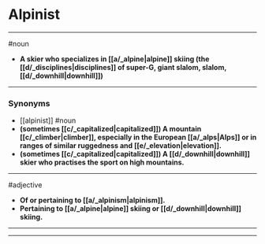 # Alpinist
---
#noun
- **A skier who specializes in [[a/_alpine|alpine]] skiing (the [[d/_disciplines|disciplines]] of super-G, giant slalom, slalom, [[d/_downhill|downhill]])**
---
### Synonyms
- [[alpinist]]
#noun
- **(sometimes [[c/_capitalized|capitalized]]) A mountain [[c/_climber|climber]], especially in the European [[a/_alps|Alps]] or in ranges of similar ruggedness and [[e/_elevation|elevation]].**
- **(sometimes [[c/_capitalized|capitalized]]) A [[d/_downhill|downhill]] skier who practises the sport on high mountains.**
---
#adjective
- **Of or pertaining to [[a/_alpinism|alpinism]].**
- **Pertaining to [[a/_alpine|alpine]] skiing or [[d/_downhill|downhill]] skiing.**
---
---

